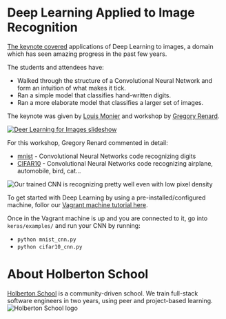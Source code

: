 # Deep Learning Applied to Image Recognition

[The keynote covered](http://www.meetup.com/Holberton-School/events/230547621/) applications of Deep Learning to images, a domain which has seen amazing progress in the past few years.

The students and attendees have:

* Walked through the structure of a Convolutional Neural Network and form an intuition of what makes it tick.
* Ran a simple model that classifies hand-written digits.
* Ran a more elaborate model that classifies a larger set of images.

The keynote was given by [Louis Monier](https://twitter.com/louis_monier) and workshop by [Gregory Renard](https://twitter.com/Redo).

[![Deer Learning for Images slideshow](http://i.imgur.com/3iYZgrM.png)](http://www.slideshare.net/holbertonschool/deep-learning-class-2-by-louis-monier)

For this workshop, Gregory Renard commented in detail:
* [mnist](http://htmlpreview.github.io/?https://github.com/holbertonschool/deep-learning/blob/master/Class%20%232/mnist_cnn.html) - Convolutional Neural Networks code recognizing digits
* [CIFAR10](http://htmlpreview.github.io/?https://github.com/holbertonschool/deep-learning/blob/master/Class%20%232/Cifar%2010%20CNN.html) - Convolutional Neural Networks code recognizing airplane, automobile, bird, cat...

![Our trained CNN is recognizing pretty well even with low pixel density](http://i.imgur.com/pl91rWT.png)

To get started with Deep Learning by using a pre-installed/configured machine, follor our [Vagrant machine tutorial here](https://github.com/holbertonschool/deep-learning-vagrant-machine).

Once in the Vagrant machine is up and you are connected to it, go into `keras/examples/` and run your CNN by running:
* `python mnist_cnn.py`
* `python cifar10_cnn.py`

# About Holberton School
[Holberton School](https://www.holbertonschool.com/) is a community-driven school. We train full-stack software engineers in two years, using peer and project-based learning. 
![Holberton School logo](http://i.imgur.com/eJymlTG.jpg)



